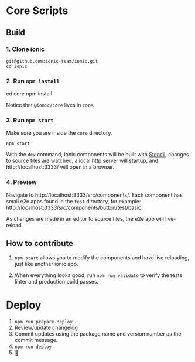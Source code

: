 
# Core Scripts

## Build

### 1. Clone ionic

    git@github.com:ionic-team/ionic.git
    cd ionic

### 2. Run `npm install`

  cd core
  npm install


Notice that `@ionic/core` lives in `core`.

### 3. Run `npm start`

Make sure you are inside the `core` directory.

    npm start

With the `dev` command, Ionic components will be built with [Stencil](https://stenciljs.com/), changes to source files are watched, a local http server will startup, and http://localhost:3333/ will open in a browser.

### 4. Preview

Navigate to http://localhost:3333/src/components/. Each component has small e2e apps found in the `test` directory, for example: http://localhost:3333/src/components/button/test/basic

As changes are made in an editor to source files, the e2e app will live-reload.

## How to contribute

1. `npm start` allows you to modify the components and have live reloading, just like another ionic app.

2. When everything looks good, run  `npm run validate` to verify the tests linter and production build passes.


# Deploy

1. `npm run prepare.deploy`
2. Review/update changelog
3. Commit updates using the package name and version number as the commit message.
4. `npm run deploy`
5. :tada:
